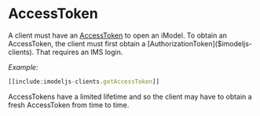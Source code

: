 # AccessToken
A client must have an [AccessToken]($imodeljs-clients) to open an iModel. To obtain an AccessToken, the client must first obtain a [AuthorizationToken]($imodeljs-clients). That requires an IMS login.

*Example:*
``` ts
[[include:imodeljs-clients.getAccessToken]]
```

AccessTokens have a limited lifetime and so the client may have to obtain a fresh AccessToken from time to time.
